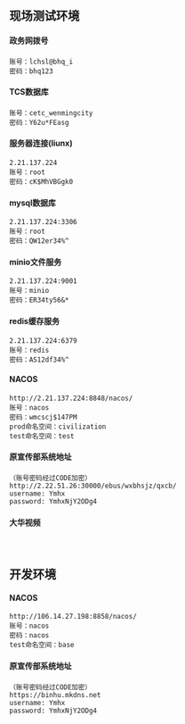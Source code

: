 ## 现场测试环境
#### 政务网拨号
````
账号：lchsl@bhq_i
密码：bhq123
````
#### TCS数据库
````
账号：cetc_wenmingcity
密码：Y62u*FEasg
````
#### 服务器连接(liunx)
````
2.21.137.224
账号：root
密码：cK$MhVBGgk0
````
#### mysql数据库
````
2.21.137.224:3306
账号：root
密码：QW12er34%^
````
#### minio文件服务
````
2.21.137.224:9001
账号：minio
密码：ER34ty56&*
````
#### redis缓存服务
````
2.21.137.224:6379
账号：redis
密码：AS12df34%^
````
#### NACOS
````
http://2.21.137.224:8848/nacos/
账号：nacos
密码：wmcscj$147PM
prod命名空间：civilization
test命名空间：test
````
#### 原宣传部系统地址
````
（账号密码经过CODE加密）
http://2.22.51.26:30000/ebus/wxbhsjz/qxcb/
username: Ymhx
password: YmhxNjY2ODg4
````
#### 大华视频 
````
````
#### 
````
````
## 开发环境
#### NACOS
````
http://106.14.27.198:8858/nacos/
账号：nacos
密码：nacos
test命名空间：base
````
#### 原宣传部系统地址
````
（账号密码经过CODE加密）
https://binhu.mkdns.net
username: Ymhx
password: YmhxNjY2ODg4
````